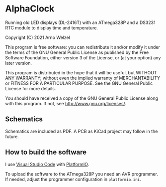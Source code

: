 # AlphaClock

Running old LED displays (DL-2416T) with an ATmega328P and a DS3231 RTC module to display time and temperature.

Copyright (C) 2021 Arno Welzel

This program is free software: you can redistribute it and/or modify it under the terms of the GNU General Public License as published by the Free Software Foundation, either version 3 of the License, or (at your option) any later version.

This program is distributed in the hope that it will be useful, but WITHOUT ANY WARRANTY; without even the implied warranty of MERCHANTABILITY or FITNESS FOR A PARTICULAR PURPOSE. See the GNU General Public License for more details.

You should have received a copy of the GNU General Public License along with this program. If not, see http://www.gnu.org/licenses/.

## Schematics

Schematics are included as PDF. A PCB as KiCad project may follow in the future.

## How to build the software

I use [Visual Studio Code](https://code.visualstudio.com) with [PlatformIO](https://platformio.org).

To upload the software to the ATmega328P you need an AVR programmer. If needed, adjust the programmer configuration in `platformio.ini`.
